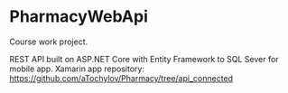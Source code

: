 # PharmacyWebApi
Course work project.

REST API built on ASP.NET Core with Entity Framework to SQL Sever for mobile app.
Xamarin app repository: https://github.com/aTochylov/Pharmacy/tree/api_connected
